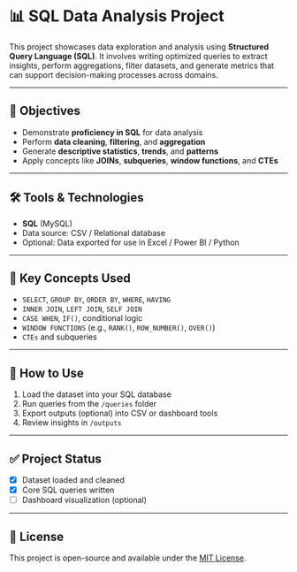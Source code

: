 # 📊 SQL Data Analysis Project

This project showcases data exploration and analysis using **Structured Query Language (SQL)**. It involves writing optimized queries to extract insights, perform aggregations, filter datasets, and generate metrics that can support decision-making processes across domains.


---

## 🎯 Objectives

- Demonstrate **proficiency in SQL** for data analysis
- Perform **data cleaning**, **filtering**, and **aggregation**
- Generate **descriptive statistics**, **trends**, and **patterns**
- Apply concepts like **JOINs**, **subqueries**, **window functions**, and **CTEs**

---

## 🛠️ Tools & Technologies

- **SQL** (MySQL)
- Data source: CSV / Relational database
- Optional: Data exported for use in Excel / Power BI / Python

---

## 🧪 Key Concepts Used

- `SELECT`, `GROUP BY`, `ORDER BY`, `WHERE`, `HAVING`
- `INNER JOIN`, `LEFT JOIN`, `SELF JOIN`
- `CASE WHEN`, `IF()`, conditional logic
- `WINDOW FUNCTIONS` (e.g., `RANK()`, `ROW_NUMBER()`, `OVER()`)
- `CTEs` and subqueries

---

## 🔎 How to Use

1. Load the dataset into your SQL database
2. Run queries from the `/queries` folder
3. Export outputs (optional) into CSV or dashboard tools
4. Review insights in `/outputs`

---

## ✅ Project Status

- [x] Dataset loaded and cleaned  
- [x] Core SQL queries written  
- [ ] Dashboard visualization (optional)

---

## 📌 License

This project is open-source and available under the [MIT License](LICENSE).


